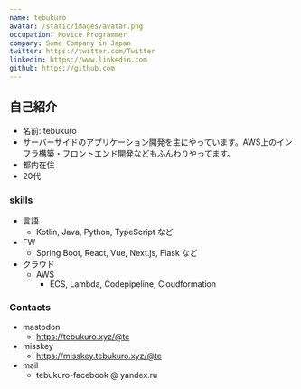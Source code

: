 ```yaml
---
name: tebukuro
avatar: /static/images/avatar.png
occupation: Novice Programmer
company: Some Company in Japan
twitter: https://twitter.com/Twitter
linkedin: https://www.linkedin.com
github: https://github.com
---
```



## 自己紹介

- 名前: tebukuro
- サーバーサイドのアプリケーション開発を主にやっています。AWS上のインフラ構築・フロントエンド開発などもふんわりやってます。
- 都内在住
- 20代

### skills

- 言語
  - Kotlin, Java, Python, TypeScript など
- FW
  - Spring Boot, React, Vue, Next.js, Flask など
- クラウド
  - AWS
    - ECS, Lambda, Codepipeline, Cloudformation

### Contacts

- mastodon
  - https://tebukuro.xyz/@te
- misskey
  - https://misskey.tebukuro.xyz/@te
- mail
  - tebukuro-facebook @ yandex.ru
